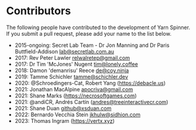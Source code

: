 # Contributors

The following people have contributed to the development of Yarn Spinner. If you submit a pull request, please add your name to the list below.

* 2015-ongoing: Secret Lab Team - Dr Jon Manning and Dr Paris Buttfield-Addison <lab@secretlab.com.au>
* 2017: Rev Peter Lawler <relwalretep@gmail.com>
* 2017: Dr Tim 'McJones' Nugent <tim@lonely.coffee>
* 2018: Damon 'demanrisu' Reece <de@coy.ninja>
* 2019: Tamme Schichler <tamme@schichler.dev>
* 2020: @Schroedingers-Cat, Robert Yang (https://debacle.us)
* 2021: Jonathan MacAlpine <apocriva@gmail.com>
* 2021: Shane Marks (https://necrosoftgames.com)
* 2021: @andiCR, Andrés Cartín (andres@treeinteractivecr.com)
* 2021: Shane Duan <github@xsduan.com>
* 2022: Bernardo Vecchia Stein <jkhulw@sidhion.com>
* 2023: Thomas Ingram (https://vertx.xyz)